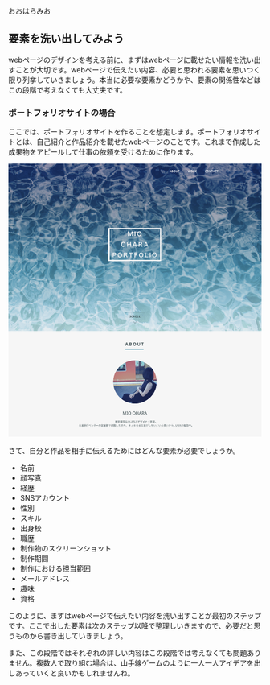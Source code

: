 おおはらみお


## 要素を洗い出してみよう
 webページのデザインを考える前に、まずはwebページに載せたい情報を洗い出すことが大切です。webページで伝えたい内容、必要と思われる要素を思いつく限り列挙していきましょう。本当に必要な要素かどうかや、要素の関係性などはこの段階で考えなくても大丈夫です。

### ポートフォリオサイトの場合
 ここでは、ポートフォリオサイトを作ることを想定します。ポートフォリオサイトとは、自己紹介と作品紹介を載せたwebページのことです。これまで作成した成果物をアピールして仕事の依頼を受けるために作ります。

![ポートフォリオサイト](./img/portofolio.png)

 さて、自分と作品を相手に伝えるためにはどんな要素が必要でしょうか。
 - 名前
 - 顔写真
 - 経歴
 - SNSアカウント
 - 性別
 - スキル
 - 出身校
 - 職歴
 - 制作物のスクリーンショット
 - 制作期間
 - 制作における担当範囲
 - メールアドレス
 - 趣味
 - 資格

このように、まずはwebページで伝えたい内容を洗い出すことが最初のステップです。ここで出した要素は次のステップ以降で整理しいきますので、必要だと思うものから書き出していきましょう。

また、この段階ではそれぞれの詳しい内容はこの段階では考えなくても問題ありません。複数人で取り組む場合は、山手線ゲームのように一人一人アイデアを出しあっていくと良いかもしれませんね。
